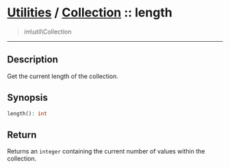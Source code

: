 # [Utilities](util.md) / [Collection](util-Collection.md) :: length
 > im\util\Collection
____

## Description
Get the current length of the collection.

## Synopsis
```php
length(): int
```

## Return
Returns an `integer` containing the current number of
values within the collection.
